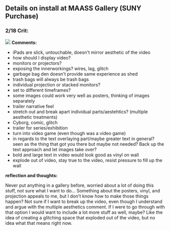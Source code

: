 ## Details on install at MAASS Gallery (SUNY Purchase)

### 2/18 Crit:
![]({{site.baseurl}}//diagramThesis.png)
**Comments:**
- iPads are slick, untouchable, doesn't mirror aesthetic of the video
- how should I display video?
- monitors or projectors?
- exposing the innerworkings? wires, lag, glitch
- garbage bag den doesn't provide same experience as shed
- trash bags will always be trash bags
- individual projection or stacked monitors?
- set to different timeframes?
- some images could work very well as posters, thinking of images separately
- trailer narrative feel
- stretch out and break apart individual parts/aestehtics? (multiple aesthetic treatments)
- Cyborg, comic, glitch
- trailer for series/exhibition
- turn into video game (even though was a video game)
- in regards to the text overlaying part/maybe greater text in general? seen as the thing that got you there but maybe not needed? Back up the text approach and let images take over?
- bold and large text in video would look good as vinyl on wall
- explode out of video, stay true to the video, resist pressure to fill up the wall

**reflection and thoughts:**

Never put anything in a gallery before, worried about a lot of doing this stuff, not sure what I want to do... Something about the posters, vinyl, and projection appeals to me, but I don't know how to make those things happen? Not sure if I want to break up the video, even though I understand and argue with the multiple aesthetics comment. If I were to go through with that option I would want to include a lot more stuff as well, maybe? Like the idea of creating a glitching space that exploded out of the video, but no idea what that means right now.

